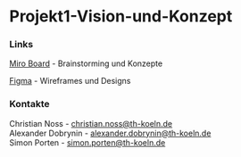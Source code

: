 # Projekt1-Vision-und-Konzept



### Links

[Miro Board](https://miro.com/app/board/o9J_kgMy_lc=/) - Brainstorming und Konzepte

[Figma](https://www.figma.com/file/053NZq1L2kvTOmeXZW9iS0/P1-Vision-und-Konzept-team-library?node-id=0%3A1) - Wireframes und Designs



### Kontakte

Christian Noss - christian.noss@th-koeln.de  
Alexander Dobrynin - alexander.dobrynin@th-koeln.de  
Simon Porten - simon.porten@th-koeln.de  


